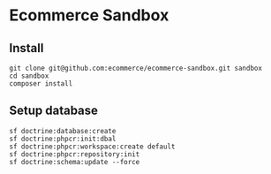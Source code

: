 # Ecommerce Sandbox


## Install

```
git clone git@github.com:ecommerce/ecommerce-sandbox.git sandbox
cd sandbox
composer install
```

## Setup database

```
sf doctrine:database:create
sf doctrine:phpcr:init:dbal
sf doctrine:phpcr:workspace:create default
sf doctrine:phpcr:repository:init
sf doctrine:schema:update --force
```